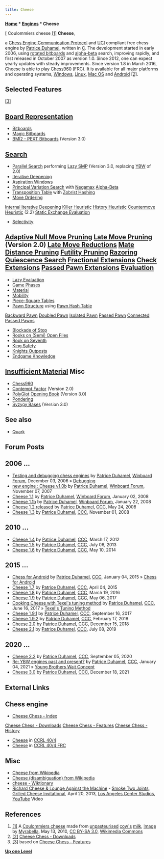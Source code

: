 ```yaml
---
title: Cheese
---
```

**[Home](Home "Home") * [Engines](Engines "Engines") * Cheese**

\[ Coulommiers cheese <a id="cite-note-1" href="#cite-ref-1">[1]</a>
**Cheese**,

a [Chess Engine Communication Protocol](Chess_Engine_Communication_Protocol "Chess Engine Communication Protocol") and [UCI](UCI "UCI") compliant free chess engine by [Patrice Duhamel](Patrice_Duhamel "Patrice Duhamel"), written in [C](C "C"). The development started in early 2006, using [rotated bitboards](Rotated_Bitboards "Rotated Bitboards") and [alpha-beta](Alpha-Beta "Alpha-Beta") search, improving rapidly, and first released in October 2007 as version 1.0. Since 2012, one can expect yearly updates with steady improvements. Since version 1.8 in March 2016, Cheese is able to play [Chess960](Chess960 "Chess960") (FRC). It is available for all major platforms and operating systems, [Windows](Windows "Windows"), [Linux](Linux "Linux"), [Mac OS](Mac_OS "Mac OS") and [Android](Android "Android") <a id="cite-note-2" href="#cite-ref-2">[2]</a>.

## Selected Features

<a id="cite-note-3" href="#cite-ref-3">[3]</a>

## [Board Representation](Board_Representation "Board Representation")

- [Bitboards](Bitboards "Bitboards")
- [Magic Bitboards](Magic_Bitboards "Magic Bitboards")
- [BMI2 - PEXT Bitboards](BMI2#PEXTBitboards "BMI2") (Version 3.0)

## [Search](Search "Search")

- [Parallel Search](Parallel_Search "Parallel Search") performing [Lazy SMP](Lazy_SMP "Lazy SMP") (Version 3.0, replacing [YBW](Young_Brothers_Wait_Concept "Young Brothers Wait Concept") of 2.0)
- [Iterative Deepening](Iterative_Deepening "Iterative Deepening")
- [Aspiration Windows](Aspiration_Windows "Aspiration Windows")
- [Principal Variation Search](Principal_Variation_Search "Principal Variation Search") with [Negamax](Negamax "Negamax") [Alpha-Beta](Alpha-Beta "Alpha-Beta")
- [Transposition Table](Transposition_Table "Transposition Table") with [Zobrist Hashing](Zobrist_Hashing "Zobrist Hashing")
- [Move Ordering](Move_Ordering "Move Ordering")

[Internal Iterative Deepening](Internal_Iterative_Deepening "Internal Iterative Deepening")
[Killer Heuristic](Killer_Heuristic "Killer Heuristic")
[History Heuristic](History_Heuristic "History Heuristic")
[Countermove Heuristic](Countermove_Heuristic "Countermove Heuristic") (2.2)
[Static Exchange Evaluation](Static_Exchange_Evaluation "Static Exchange Evaluation")

- [Selectivity](Selectivity "Selectivity")

## [Adaptive Null Move Pruning](Null_Move_Pruning#AdaptiveNullMovePruning "Null Move Pruning") [Late Move Pruning](Futility_Pruning#MoveCountBasedPruning "Futility Pruning") (Version 2.0) [Late Move Reductions](Late_Move_Reductions "Late Move Reductions") [Mate Distance Pruning](Mate_Distance_Pruning "Mate Distance Pruning") [Futility Pruning](Futility_Pruning "Futility Pruning") [Razoring](Razoring "Razoring") [Quiescence Search](Quiescence_Search "Quiescence Search") [Fractional Extensions](Extensions#FractionalExtensions "Extensions") [Check Extensions](Check_Extensions "Check Extensions") [Passed Pawn Extensions](Passed_Pawn_Extensions "Passed Pawn Extensions") [Evaluation](Evaluation "Evaluation")

- [Lazy Evaluation](Lazy_Evaluation "Lazy Evaluation")
- [Game Phases](Game_Phases "Game Phases")
- [Material](Material "Material")
- [Mobility](Mobility "Mobility")
- [Piece-Square Tables](Piece-Square_Tables "Piece-Square Tables")
- [Pawn Structure](Pawn_Structure "Pawn Structure") using [Pawn Hash Table](Pawn_Hash_Table "Pawn Hash Table")

[Backward Pawn](Backward_Pawn "Backward Pawn")
[Doubled Pawn](Doubled_Pawn "Doubled Pawn")
[Isolated Pawn](Isolated_Pawn "Isolated Pawn")
[Passed Pawn](Passed_Pawn "Passed Pawn")
[Connected Passed Pawns](Connected_Passed_Pawns "Connected Passed Pawns")

- [Blockade of Stop](Blockade_of_Stop "Blockade of Stop")
- [Rooks on (Semi) Open Files](Rook_on_Open_File "Rook on Open File")
- [Rook on Seventh](Rook_on_Seventh "Rook on Seventh")
- [King Safety](King_Safety "King Safety")
- [Knights Outposts](Outposts "Outposts")
- [Endgame Knowledge](Endgame "Endgame")

## [Insufficient Material](Material#InsufficientMaterial "Material") Misc

- [Chess960](Chess960 "Chess960")
- [Contempt Factor](Contempt_Factor "Contempt Factor") (Version 2.0)
- [PolyGlot](PolyGlot "PolyGlot") [Opening Book](Opening_Book "Opening Book") (Version 3.0)
- [Pondering](Pondering "Pondering")
- [Syzygy Bases](Syzygy_Bases "Syzygy Bases") (Version 3.0)

## See also

- [Quark](Quark "Quark")

## Forum Posts

## 2006 ...

- [Testing and debugging chess engines](http://www.open-aurec.com/wbforum/viewtopic.php?f=4&t=5955) by [Patrice Duhamel](Patrice_Duhamel "Patrice Duhamel"), [Winboard Forum](Computer_Chess_Forums "Computer Chess Forums"), December 03, 2006 » [Debugging](Debugging "Debugging")
- [new engine : Cheese v1.0b](http://www.open-aurec.com/wbforum/viewtopic.php?f=2&t=6925) by [Patrice Duhamel](Patrice_Duhamel "Patrice Duhamel"), [Winboard Forum](Computer_Chess_Forums "Computer Chess Forums"), November 07, 2007
- [Cheese 1.1](http://www.open-aurec.com/wbforum/viewtopic.php?f=2&t=7038) by [Patrice Duhamel](Patrice_Duhamel "Patrice Duhamel"), [Winboard Forum](Computer_Chess_Forums "Computer Chess Forums"), January 02, 2008
- [Cheese 1.1b](http://www.open-aurec.com/wbforum/viewtopic.php?f=2&t=7083) by [Patrice Duhamel](Patrice_Duhamel "Patrice Duhamel"), [Winboard Forum](Computer_Chess_Forums "Computer Chess Forums"), January 22, 2008
- [Cheese 1.2 released](http://www.talkchess.com/forum/viewtopic.php?t=21330) by [Patrice Duhamel](Patrice_Duhamel "Patrice Duhamel"), [CCC](CCC "CCC"), May 24, 2008
- [Cheese 1.3](http://www.talkchess.com/forum/viewtopic.php?t=24656) by [Patrice Duhamel](Patrice_Duhamel "Patrice Duhamel"), [CCC](CCC "CCC"), November 01, 2008

## 2010 ...

- [Cheese 1.4](http://www.talkchess.com/forum/viewtopic.php?t=42910) by [Patrice Duhamel](Patrice_Duhamel "Patrice Duhamel"), [CCC](CCC "CCC"), March 17, 2012
- [Cheese 1.5](http://www.talkchess.com/forum/viewtopic.php?t=48564) by [Patrice Duhamel](Patrice_Duhamel "Patrice Duhamel"), [CCC](CCC "CCC"), July 06, 2013
- [Cheese 1.6](http://www.talkchess.com/forum/viewtopic.php?t=52274) by [Patrice Duhamel](Patrice_Duhamel "Patrice Duhamel"), [CCC](CCC "CCC"), May 10, 2014

## 2015 ...

- [Chess for Android](http://www.talkchess.com/forum/viewtopic.php?t=54856) by [Patrice Duhamel](Patrice_Duhamel "Patrice Duhamel"), [CCC](CCC "CCC"), January 04, 2015 » [Chess for Android](Chess_for_Android "Chess for Android")
- [Cheese 1.7](http://www.talkchess.com/forum/viewtopic.php?t=55885) by [Patrice Duhamel](Patrice_Duhamel "Patrice Duhamel"), [CCC](CCC "CCC"), April 04, 2015
- [Cheese 1.8](http://www.talkchess.com/forum/viewtopic.php?t=59564) by [Patrice Duhamel](Patrice_Duhamel "Patrice Duhamel"), [CCC](CCC "CCC"), March 19, 2016
- [Cheese 1.9](http://www.talkchess.com/forum/viewtopic.php?t=63909) by [Patrice Duhamel](Patrice_Duhamel "Patrice Duhamel"), [CCC](CCC "CCC"), May 06, 2017
- [Cooking Cheese with Texel's tuning method](http://www.talkchess.com/forum/viewtopic.php?t=64313) by [Patrice Duhamel](Patrice_Duhamel "Patrice Duhamel"), [CCC](CCC "CCC"), June 16, 2017 » [Texel's Tuning Method](Texel%27s_Tuning_Method "Texel's Tuning Method")
- [Cheese 1.9.1](http://www.talkchess.com/forum/viewtopic.php?t=65188) by [Patrice Duhamel](Patrice_Duhamel "Patrice Duhamel"), [CCC](CCC "CCC"), September 16, 2017
- [Cheese 1.9.2](http://www.talkchess.com/forum/viewtopic.php?t=66617) by [Patrice Duhamel](Patrice_Duhamel "Patrice Duhamel"), [CCC](CCC "CCC"), February 17, 2018
- [Cheese 2.0](http://www.talkchess.com/forum3/viewtopic.php?f=2&t=69270) by [Patrice Duhamel](Patrice_Duhamel "Patrice Duhamel"), [CCC](CCC "CCC"), December 15, 2018
- [Cheese 2.1](http://www.talkchess.com/forum3/viewtopic.php?f=2&t=71230) by [Patrice Duhamel](Patrice_Duhamel "Patrice Duhamel"), [CCC](CCC "CCC"), July 08, 2019

## 2020 ...

- [Cheese 2.2](http://www.talkchess.com/forum3/viewtopic.php?f=2&t=75007) by [Patrice Duhamel](Patrice_Duhamel "Patrice Duhamel"), [CCC](CCC "CCC"), September 05, 2020
- [Re: YBW engines past and present?](http://www.talkchess.com/forum3/viewtopic.php?f=7&t=76184&start=14) by [Patrice Duhamel](Patrice_Duhamel "Patrice Duhamel"), [CCC](CCC "CCC"), January 04, 2021 » [Young Brothers Wait Concept](Young_Brothers_Wait_Concept "Young Brothers Wait Concept")
- [Cheese 3.0](https://www.talkchess.com/forum3/viewtopic.php?f=2&t=78918) by [Patrice Duhamel](Patrice_Duhamel "Patrice Duhamel"), [CCC](CCC "CCC"), December 18, 2021

## External Links

## Chess engine

- [Cheese Chess - Index](http://cheesechess.free.fr/en/index.html)

[Cheese Chess - Downloads](http://cheesechess.free.fr/en/download.html)
[Cheese Chess - Features](http://cheesechess.free.fr/en/features.html)
[Cheese Chess - History](http://cheesechess.free.fr/en/history.html)

- [Cheese](http://www.computerchess.org.uk/ccrl/404/cgi/compare_engines.cgi?family=Cheese&print=Rating+list&print=Results+table&print=LOS+table&print=Ponder+hit+table&print=Eval+difference+table&print=Comopp+gamenum+table&print=Overlap+table&print=Score+with+common+opponents) in [CCRL 40/4](CCRL "CCRL")
- [Cheese](http://www.computerchess.org.uk/ccrl/404FRC/cgi/compare_engines.cgi?family=Cheese&print=Rating+list&print=Results+table&print=LOS+table&print=Ponder+hit+table&print=Eval+difference+table&print=Score+with+common+opponents&match_length=30) in [CCRL 40/4 FRC](CCRL "CCRL")

## Misc

- [Cheese from Wikipedia](https://en.wikipedia.org/wiki/Cheese)
- [Cheese (disambiguation) from Wikipedia](<https://en.wikipedia.org/wiki/Cheese_(disambiguation)>)
- [cheese - Wiktionary](https://en.wiktionary.org/wiki/cheese)
- [Richard Cheese & Lounge Against the Machine](https://en.wikipedia.org/wiki/Richard_Cheese) - [Smoke Two Joints](https://en.wikipedia.org/wiki/Smoke_Two_Joints), [Grilled Cheese Invitational](https://la.eater.com/2013/4/3/6456755/april-20-marks-the-11th-annual-grilled-cheese-invitational), April 20, 2013, [Los Angeles Center Studios](https://en.wikipedia.org/wiki/Los_Angeles_Center_Studios), [YouTube](https://en.wikipedia.org/wiki/YouTube) Video

## References

1. <a id="cite-ref-1" href="#cite-note-1">[1]</a> A [Coulommiers cheese](https://en.wikipedia.org/wiki/Coulommiers_cheese) made from [unpasteurised](https://en.wikipedia.org/wiki/Pasteurization) [cow's](https://en.wikipedia.org/wiki/Cattle) [milk](https://en.wikipedia.org/wiki/Milk), [Image](https://commons.wikimedia.org/wiki/File:Coulommiers_lait_cru.jpg) by [Myrabella](https://commons.wikimedia.org/wiki/User:Myrabella), May 13, 2010, [CC BY-SA 3.0](https://creativecommons.org/licenses/by-sa/3.0/), [Wikimedia Commons](https://en.wikipedia.org/wiki/Wikimedia_Commons)
1. <a id="cite-ref-2" href="#cite-note-2">[2]</a> [Cheese Chess - Downloads](http://cheesechess.free.fr/en/download.html)
1. <a id="cite-ref-3" href="#cite-note-3">[3]</a> based on [Cheese Chess - Features](http://cheesechess.free.fr/en/features.html)

**[Up one Level](Engines "Engines")**

